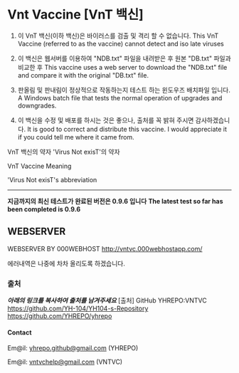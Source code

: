 # Vnt Vaccine [VnT 백신]
1. 이 VnT 백신(이하 백신)은 바이러스를 검출 및 격리 할 수 없습니다.
	 This VnT Vaccine (referred to as the vaccine) cannot detect and iso late viruses

2. 이 백신은 웹서버를 이용하여 "NDB.txt" 파일을 내려받은 후 원본 "DB.txt" 파일과 비교한 후 
	 This vaccine uses a web server to download the "NDB.txt" file and compare it with the original "DB.txt" file.

3. 판올림 및 판내림이 정상적으로 작동하는지 테스트 하는 윈도우즈 배치파일 입니다.
	 A Windows batch file that tests the normal operation of upgrades and downgrades.

4. 이 백신을 수정 및 배포를 하시는 것은 좋으나, 출처를 꼭 밝혀 주시면 감사하겠습니다.
	 It is good to correct and distribute this vaccine. I would appreciate it if you could tell me where it came from.


VnT 백신의 약자
'Virus Not exisT'의 약자

VnT Vaccine Meaning

'Virus Not exisT's abbreviation
***

**지금까지의 최신 테스트가 완료된 버전은 0.9.6 입니다**
**The latest test so far has been completed is 0.9.6**
## WEBSERVER
WEBSERVER BY 000WEBHOST
	<http://vntvc.000webhostapp.com/>

에러내역은 나중에 차차 올리도록 하겠습니다.


### 출처
___아래의 링크를 복사하여 출처를 남겨주세요___
	[출처]
	GitHub YHREPO:VNTVC
	<https://github.com/YH-104/YH104-s-Repository>
	<https://github.com/YHREPO/yhrepo>
#### Contact

Em@il: <yhrepo.github@gmail.com> (YHREPO)

Em@il: <vntvchelp@gmail.com> (VNTVC)
